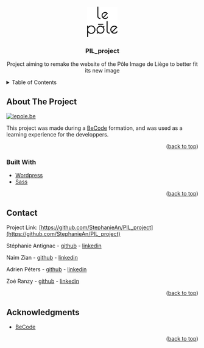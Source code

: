 <div id="top"></div>



<!-- PROJECT LOGO -->
<br />
<div align="center">
  <a href="https://github.com/StephanieAn/PIL_project">
    <img src="src/wordpress/wp-content/themes/PIL_design/resources/svg/logo.svg" alt="Logo" width="80" height="80">
  </a>

<h3 align="center">PIL_project</h3>

  <p align="center">
    Project aiming to remake the website of the Pôle Image de Liège to better fit its new image
  </p>
</div>



<!-- TABLE OF CONTENTS -->
<details>
  <summary>Table of Contents</summary>
  <ol>
    <li>
      <a href="#about-the-project">About The Project</a>
      <ul>
        <li><a href="#built-with">Built With</a></li>
      </ul>
    </li>
    <li><a href="#contact">Contact</a></li>
    <li><a href="#acknowledgments">Acknowledgments</a></li>
  </ol>
</details>



<!-- ABOUT THE PROJECT -->
## About The Project

<!-- link to site to add -->
[![lepole.be][product-screenshot]](https://example.com)

This project was made during a [BeCode](https://becode.org/) formation, and was used as a learning experience for the developpers.

<p align="right">(<a href="#top">back to top</a>)</p>

### Built With

* [Wordpress](https://wordpress.com/)
* [Sass](https://sass-lang.com/)

<p align="right">(<a href="#top">back to top</a>)</p>



<!-- CONTACT -->
## Contact

Project Link: [https://github.com/StephanieAn/PIL_project](https://github.com/StephanieAn/PIL_project)

Stéphanie Antignac - [github](https://github.com/StephanieAn) - [linkedin](www.linkedin.com/in/stéphanie-antignac)

Naim Zian - [github](https://github.com/Naim350Z) - [linkedin](https://www.linkedin.com/in/naimzian/)

Adrien Péters - [github](https://github.com/Doxh23) - [linkedin](https://www.linkedin.com/in/adrien-p%C3%A9ters-7183181ba/)

Zoé Ranzy - [github](https://github.com/hawkstan) - [linkedin](https://www.linkedin.com/in/z-m-ranzy/)

<p align="right">(<a href="#top">back to top</a>)</p>



<!-- ACKNOWLEDGMENTS -->
## Acknowledgments

* [BeCode](https://becode.org/)

<p align="right">(<a href="#top">back to top</a>)</p>



<!-- MARKDOWN LINKS & IMAGES -->
<!-- to put a preview of the site on the about section -->
[product-screenshot]: images/screenshot.png